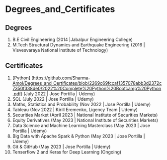 # Degrees_and_Certificates

## Degrees
1. B.E Civil Engineering (2014 |Jabalpur Engineering College)
2. M.Tech Structural Dynamics and Earthquake Engineering (2016 | Visvesvaraya National Institute of Technology)

## Certificates
1. [Python] (https://github.com/Sharma-Amol/Degrees_and_Certificates/blob/2269c69fccaf1357078abb3d2372c7350f338de0/2022%20Complete%20Python%20Bootcamp%20Python.pdf) (July 2022 | Jose Portilla | Udemy)
2. SQL (July 2022 | Jose Portilla | Udemy)
3. Maths, Statistics and Probability (Nov 2022 | Jose Portilla | Udemy)
4. Tableau (Nov 2022 | Kirill Eremenko, Ligency Team | Udemy)
5. Securities Market (April 2023 | National Institute of Securities Markets)
6. Equity Derivatives (May 2023 | National Institute of Securities Markets)
7. Data Science and Machine Learning Masterclass (May 2023 | Jose Portilla | Udemy)
8. Big Data with Apache Spark & Python (May 2023 | Jose Portilla | Udemy)
9. Git & GitHub (May 2023 | Jose Portilla | Udemy)
10. Tenserflow 2 and Keras for Deep Learning (Ongoing)
